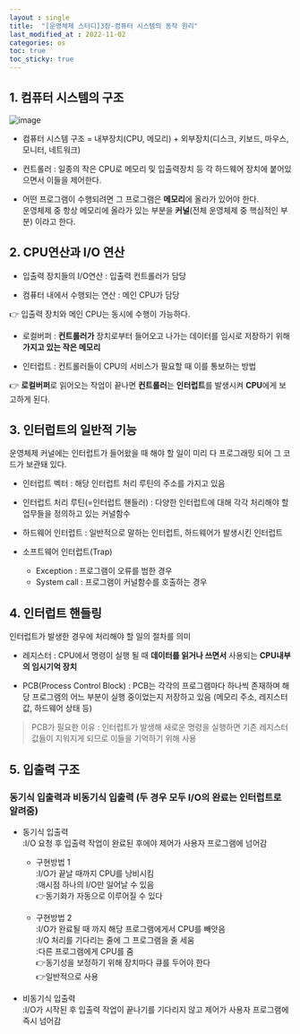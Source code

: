 ```yaml
---
layout : single
title:  "[운영체제 스터디]3장-컴퓨터 시스템의 동작 원리"
last_modified_at : 2022-11-02
categories: os
toc: true
toc_sticky: true
---
```


## 1. 컴퓨터 시스템의 구조

![image](https://user-images.githubusercontent.com/80660585/193441848-02562f5d-038f-400a-9da5-357d3f07f707.png)  

- 컴퓨터 시스템 구조 = 내부장치(CPU, 메모리) + 외부장치(디스크, 키보드, 마우스, 모니터, 네트워크)

- 컨트롤러 : 일종의 작은 CPU로 메모리 및 입출력장치 등 각 하드웨어 장치에 붙어있으면서 이들을 제어한다.  

- 어떤 프로그램이 수행되려면 그 프로그램은 **메모리**에 올라가 있어야 한다.  
운영체제 중 항상 메모리에 올라가 있는 부분을 **커널**(전체 운영체제 중 핵심적인 부분) 이라고 한다.  

## 2. CPU연산과 I/O 연산

- 입출력 장치들의 I/O연산 : 입출력 컨트롤러가 담당

- 컴퓨터 내에서 수행되는 연산 : 메인 CPU가 담당  

👉 입출력 장치와 메인 CPU는 동시에 수행이 가능하다.


- 로컬버퍼 : **컨트롤러가** 장치로부터 들어오고 나가는 데이터를 임시로 저장하기 위해 **가지고 있는 작은 메모리**

- 인터럽트 : 컨트롤러들이 CPU의 서비스가 필요할 때 이를 통보하는 방법

👉 **로컬버퍼**로 읽어오는 작업이 끝나면 **컨트롤러**는 **인터럽트**를 발생시켜 **CPU**에게 보고하게 된다.  

## 3. 인터럽트의 일반적 기능

운영체제 커널에는 인터럽트가 들어왔을 때 해야 할 일이 미리 다 프로그래밍 되어 그 코드가 보관돼 있다.  

- 인터럽트 벡터 : 해당 인터럽트 처리 루틴의 주소를 가지고 있음
- 인터럽트 처리 루틴(=인터럽트 핸들러) : 다양한 인터럽트에 대해 각각 처리해야 할 업무들을 정의하고 있는 커널함수

- 하드웨어 인터럽트 : 일반적으로 말하는 인터럽트, 하드웨어가 발생시킨 인터럽트
- 소프트웨어 인터럽트(Trap) 
    - Exception : 프로그램이 오류를 범한 경우
    - System call : 프로그램이 커널함수를 호출하는 경우

## 4. 인터럽트 핸들링
인터럽트가 발생한 경우에 처리해야 할 일의 절차를 의미

- 레지스터 : CPU에서 명령이 실행 될 때 **데이터를 읽거나 쓰면서** 사용되는 **CPU내부의 임시기억 장치**

- PCB(Process Control Block) : PCB는 각각의 프로그램마다 하나씩 존재하며 해당 프로그램의 어느 부분이 실행 중이었는지 저장하고 있음  (메모리 주소, 레지스터값, 하드웨어 상태 등)

> PCB가 필요한 이유 : 인터럽트가 발생해 새로운 명령을 실행하면 기존 레지스터값들이 지워지게 되므로 이들을 기억하기 위해 사용

## 5. 입출력 구조

### 동기식 입출력과 비동기식 입출력 (두 경우 모두 I/O의 완료는 인터럽트로 알려줌)

- 동기식 입출력  
:I/O 요청 후 입출력 작업이 완료된 후에야 제어가 사용자 프로그램에 넘어감
    - 구현방법 1  
    :I/O가 끝날 때까지 CPU를 낭비시킴  
    :매시점 하나의 I/O만 일어날 수 있음  
    👉동기화가 자동으로 이루어질 수 있다  

    - 구현방법 2  
    :I/O가 완료될 때 까지 해당 프로그램에게서 CPU를 빼앗음  
    :I/O 처리를 기다리는 줄에 그 프로그램을 줄 세움  
    :다른 프로그램에게 CPU를 줌  
    👉동기성을 보정하기 위해 장치마다 큐를 두어야 한다  
    👉일반적으로 사용


- 비동기식 입출력  
:I/O가 시작된 후 입출력 작업이 끝나기를 기다리지 않고 제어가 사용자 프로그램에 즉시 넘어감












 
